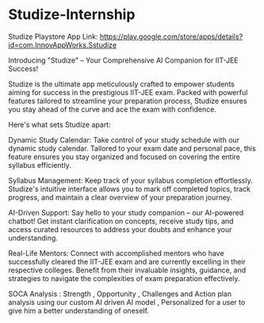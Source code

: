 # Studize-Internship


Studize Playstore App Link: https://play.google.com/store/apps/details?id=com.InnovAppWorks.Sstudize

Introducing "Studize" – Your Comprehensive AI Companion for IIT-JEE Success!

Studize is the ultimate app meticulously crafted to empower students aiming for success in the prestigious IIT-JEE exam. Packed with powerful features tailored to streamline your preparation process, Studize ensures you stay ahead of the curve and ace the exam with confidence.

Here's what sets Studize apart:

Dynamic Study Calendar: Take control of your study schedule with our dynamic study calendar. Tailored to your exam date and personal pace, this feature ensures you stay organized and focused on covering the entire syllabus efficiently.

Syllabus Management: Keep track of your syllabus completion effortlessly. Studize's intuitive interface allows you to mark off completed topics, track progress, and maintain a clear overview of your preparation journey.

AI-Driven Support: Say hello to your study companion – our AI-powered chatbot! Get instant clarification on concepts, receive study tips, and access curated resources to address your doubts and enhance your understanding.

Real-Life Mentors: Connect with accomplished mentors who have successfully cleared the IIT-JEE exam and are currently excelling in their respective colleges. Benefit from their invaluable insights, guidance, and strategies to navigate the complexities of exam preparation effectively.

SOCA Analysis : Strength , Opportunity , Challenges and Action plan analysis using our custom AI driven AI model , Personalized for a user to give him a better understanding of oneself.

